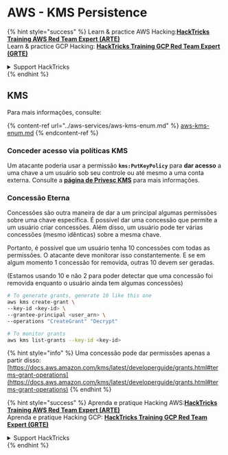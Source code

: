 # AWS - KMS Persistence

{% hint style="success" %}
Learn & practice AWS Hacking:<img src="../../../.gitbook/assets/image (1) (1) (1) (1).png" alt="" data-size="line">[**HackTricks Training AWS Red Team Expert (ARTE)**](https://training.hacktricks.xyz/courses/arte)<img src="../../../.gitbook/assets/image (1) (1) (1) (1).png" alt="" data-size="line">\
Learn & practice GCP Hacking: <img src="../../../.gitbook/assets/image (2) (1).png" alt="" data-size="line">[**HackTricks Training GCP Red Team Expert (GRTE)**<img src="../../../.gitbook/assets/image (2) (1).png" alt="" data-size="line">](https://training.hacktricks.xyz/courses/grte)

<details>

<summary>Support HackTricks</summary>

* Check the [**subscription plans**](https://github.com/sponsors/carlospolop)!
* **Join the** 💬 [**Discord group**](https://discord.gg/hRep4RUj7f) or the [**telegram group**](https://t.me/peass) or **follow** us on **Twitter** 🐦 [**@hacktricks\_live**](https://twitter.com/hacktricks_live)**.**
* **Share hacking tricks by submitting PRs to the** [**HackTricks**](https://github.com/carlospolop/hacktricks) and [**HackTricks Cloud**](https://github.com/carlospolop/hacktricks-cloud) github repos.

</details>
{% endhint %}

## KMS

Para mais informações, consulte:

{% content-ref url="../aws-services/aws-kms-enum.md" %}
[aws-kms-enum.md](../aws-services/aws-kms-enum.md)
{% endcontent-ref %}

### Conceder acesso via políticas KMS

Um atacante poderia usar a permissão **`kms:PutKeyPolicy`** para **dar acesso** a uma chave a um usuário sob seu controle ou até mesmo a uma conta externa. Consulte a [**página de Privesc KMS**](../aws-privilege-escalation/aws-kms-privesc.md) para mais informações.

### Concessão Eterna

Concessões são outra maneira de dar a um principal algumas permissões sobre uma chave específica. É possível dar uma concessão que permite a um usuário criar concessões. Além disso, um usuário pode ter várias concessões (mesmo idênticas) sobre a mesma chave.

Portanto, é possível que um usuário tenha 10 concessões com todas as permissões. O atacante deve monitorar isso constantemente. E se em algum momento 1 concessão for removida, outras 10 devem ser geradas.

(Estamos usando 10 e não 2 para poder detectar que uma concessão foi removida enquanto o usuário ainda tem algumas concessões)
```bash
# To generate grants, generate 10 like this one
aws kms create-grant \
--key-id <key-id> \
--grantee-principal <user_arn> \
--operations "CreateGrant" "Decrypt"

# To monitor grants
aws kms list-grants --key-id <key-id>
```
{% hint style="info" %}
Uma concessão pode dar permissões apenas a partir disso: [https://docs.aws.amazon.com/kms/latest/developerguide/grants.html#terms-grant-operations](https://docs.aws.amazon.com/kms/latest/developerguide/grants.html#terms-grant-operations)
{% endhint %}

{% hint style="success" %}
Aprenda e pratique Hacking AWS:<img src="../../../.gitbook/assets/image (1) (1) (1) (1).png" alt="" data-size="line">[**HackTricks Training AWS Red Team Expert (ARTE)**](https://training.hacktricks.xyz/courses/arte)<img src="../../../.gitbook/assets/image (1) (1) (1) (1).png" alt="" data-size="line">\
Aprenda e pratique Hacking GCP: <img src="../../../.gitbook/assets/image (2) (1).png" alt="" data-size="line">[**HackTricks Training GCP Red Team Expert (GRTE)**<img src="../../../.gitbook/assets/image (2) (1).png" alt="" data-size="line">](https://training.hacktricks.xyz/courses/grte)

<details>

<summary>Support HackTricks</summary>

* Confira os [**planos de assinatura**](https://github.com/sponsors/carlospolop)!
* **Junte-se ao** 💬 [**grupo do Discord**](https://discord.gg/hRep4RUj7f) ou ao [**grupo do telegram**](https://t.me/peass) ou **siga**-nos no **Twitter** 🐦 [**@hacktricks\_live**](https://twitter.com/hacktricks_live)**.**
* **Compartilhe truques de hacking enviando PRs para os repositórios do** [**HackTricks**](https://github.com/carlospolop/hacktricks) e [**HackTricks Cloud**](https://github.com/carlospolop/hacktricks-cloud).

</details>
{% endhint %}
